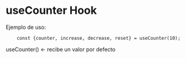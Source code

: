 # useCounter Hook

Ejemplo de uso:
```
    const {counter, increase, decrease, reset} = useCounter(10);
```

useCounter() <- recibe un valor por defecto